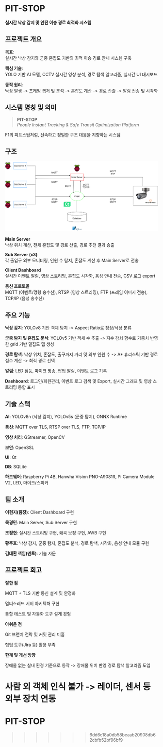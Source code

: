 # PIT-STOP

**실시간 낙상 감지 및 안전 이송 경로 최적화 시스템**  

## 프로젝트 개요

**목표**:  
실시간 낙상 감지와 군중 혼잡도 기반의 최적 이송 경로 안내 시스템 구축

**핵심 기술**:  
YOLO 기반 AI 모델, CCTV 실시간 영상 분석, 경로 탐색 알고리즘, 실시간 UI 대시보드

**동작 원리**:  
낙상 발생 -> 프레임 캡처 및 분석 -> 혼잡도 계산 -> 경로 산출 -> 알림 전송 및 시각화

## 시스템 명칭 및 의미

> **PIT-STOP**  
> _People Instant Tracking & Safe Transit Optimization Platform_  

F1의 피트스탑처럼, 신속하고 정밀한 구조 대응을 지향하는 시스템

## 구조

![System Architecture](images/system%20architecture.png)

**Main Server**  
낙상 위치 계산, 전체 혼잡도 및 경로 산출, 경로 추천 결과 송출

**Sub Server (x3)**  
각 출입구 외부 모니터링, 인원 수 탐지, 혼잡도 계산 후 Main Server로 전송

**Client Dashboard**  
실시간 이벤트 알림, 영상 스트리밍, 혼잡도 시각화, 음성 안내 전송, CSV 로그 export

**통신 프로토콜**  
MQTT (이벤트/명령 송수신), RTSP (영상 스트리밍), FTP (프레임 이미지 전송), TCP/IP (음성 송수신)

## 주요 기능

**낙상 감지**:
YOLOv8 기반 객체 탐지 -> Aspect Ratio로 정상/낙상 분류

**군중 탐지 및 혼잡도 분석**:
YOLOv5 기반 객체 수 추출 -> 지수 감쇠 함수로 가중치 반영한 grid 기반 밀집도 맵 생성

**경로 탐색**:
낙상 위치, 혼잡도, 출구까지 거리 및 외부 인원 수 -> A* 휴리스틱 기반 경로 점수 계산 -> 최적 경로 선택

**알림**:
LED 점등, 마이크 방송, 팝업 알림, 이벤트 로그 기록

**Dashboard**:
로그인/회원관리, 이벤트 로그 검색 및 Export, 실시간 그래프 및 영상 스트리밍 통합 표시

## 기술 스택

**AI**: YOLOv8n (낙상 감지), YOLOv5s (군중 탐지), ONNX Runtime

**통신**: MQTT over TLS, RTSP over TLS, FTP, TCP/IP

**영상 처리**: GStreamer, OpenCV

**보안**: OpenSSL

**UI**: Qt

**DB**: SQLite

**하드웨어**: Raspberry Pi 4B, Hanwha Vision PNO-A9081R, Pi Camera Module V2, LED, 마이크/스피커

## 팀 소개

**이현지(팀장)**: Client Dashboard 구현

**목경민**: Main Server, Sub Server 구현

**조정현**: 실시간 스트리밍 구현, 왜곡 보정 구현, AWB 구현

**황주호**: 낙상 감지, 군중 탐지, 혼잡도 분석, 경로 탐색, 시각화, 음성 안내 모듈 구현

**김대환 책임(멘토)**: 기술 자문

## 프로젝트 회고

**잘한 점**

MQTT + TLS 기반 통신 설계 및 안정화

멀티스레드 서버 아키텍처 구현

통합 테스트 및 자동화 도구 설계 경험

**아쉬운 점**

Git 브랜치 전략 및 커밋 관리 미흡

협업 도구(Jira 등) 활용 부족

**한계 및 개선 방향**

장애물 없는 실내 환경 기준으로 동작 -> 장애물 위치 반영 경로 탐색 알고리즘 도입

사람 외 객체 인식 불가 -> 레이더, 센서 등 외부 장치 연동
=======
# PIT-STOP
>>>>>>> 6dd6c18a0db58beaab20908db62cbfb52bf96bf9
